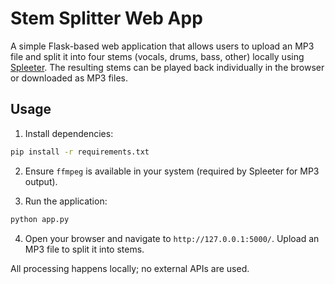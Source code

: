 # Stem Splitter Web App

A simple Flask-based web application that allows users to upload an MP3 file and split it into four stems (vocals, drums, bass, other) locally using [Spleeter](https://github.com/deezer/spleeter). The resulting stems can be played back individually in the browser or downloaded as MP3 files.

## Usage

1. Install dependencies:

```bash
pip install -r requirements.txt
```

2. Ensure `ffmpeg` is available in your system (required by Spleeter for MP3 output).

3. Run the application:

```bash
python app.py
```

4. Open your browser and navigate to `http://127.0.0.1:5000/`. Upload an MP3 file to split it into stems.

All processing happens locally; no external APIs are used.
